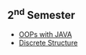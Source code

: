 ## 2<sup>nd</sup> Semester

- [OOPs with JAVA](/Second_Semester/OOP-with-JAVA/README.md)
- [Discrete Structure](/Second_Semester/Discrete-Structure/README.md)

